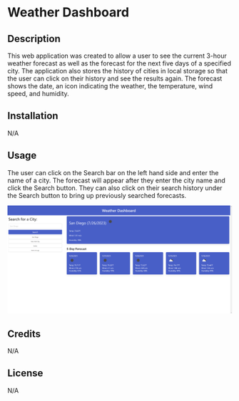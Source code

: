 # Weather Dashboard

## Description

This web application was created to allow a user to see the current 3-hour weather forecast as well as the forecast for the next five days of a specified city. The application also stores the history of cities in local storage so that the user can click on their history and see the results again. The forecast shows the date, an icon indicating the weather, the temperature, wind speed, and humidity. 

## Installation

N/A

## Usage

The user can click on the Search bar on the left hand side and enter the name of a city. The forecast will appear after they enter the city name and click the Search button. They can also click on their search history under the Search button to bring up previously searched forecasts.

![The weather app includes a search option, a list of cities previously searched, and a five-day forecast and current weather conditions for a specified city.](./assets/application-screenshot.png)

## Credits

N/A

## License

N/A